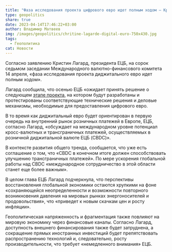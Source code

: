 ```yaml
---
title: "Фаза исследования проекта цифрового евро идет полным ходом – Кристин Лагард "
type: geopolitics
share: true
date: 2023-04-14T17:46:22+03:00
author: Владимир Матвеев
img: /images/geopolitics/chritine-lagarde-digital-euro-750x430.jpg
tags:
  - Геополитика
cat: Новости
---
```

Согласно заявлению Кристин Лагард, президента ЕЦБ, на сорок седьмом заседании Международного валютно-финансового комитета 14 апреля, «фаза исследования проекта диджитального евро идет полным ходом». 

Лагард сообщила, что осенью ЕЦБ «ожидает принять решение о следующем [этапе проекта](https://www.ecb.europa.eu/press/key/date/2023/html/ecb.sp230414~48b38bc71c.en.html), на котором будут разработаны и протестированы соответствующие технические решения и деловые механизмы, необходимые для предоставления цифрового евро. 

В то время как диджитальный евро будет ориентирован в первую очередь на внутренний рынок розничных платежей в Европе, ЕЦБ, согласно Лагард, «обсуждает на международном уровне потенциал кросс-валютных и трансграничных платежей, осуществляемых в розничной диджитальной валюте ЕЦБ (CBDC)». 

В контексте развития общего тренда, сообщается, что уже есть соглашение о том, что «CBDC в конечном итоге должен способствовать улучшению трансграничных платежей». По мере ускорения глобальной работы над CBDC «международное сотрудничество в этой области станет еще более важным».

В целом глава ЕЦБ Лагард подчеркнула, что перспективы восстановления глобальной экономики остаются хрупкими на фоне «сохраняющейся неопределенности и возможности повторного возникновения давления на мировых рынках энергоносителей и продовольствия», что «приведет к новым скачкам цен и росту инфляции».

Геополитическая напряженность и фрагментация также повлияют на мировую экономику через финансовые каналы. Согласно Лагард, доступность внешнего финансирования также будет затруднена, а сокращение прямых иностранных инвестиций будет препятствовать распространению технологий и, следовательно, росту производительности, что требует «немедленного внимания» ЕЦБ.